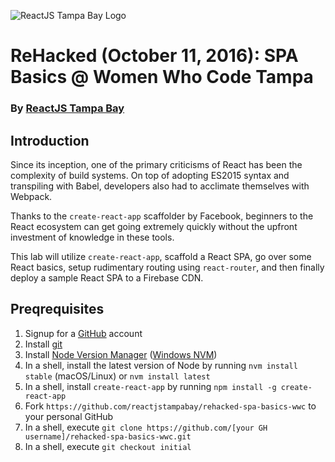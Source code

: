 ![ReactJS Tampa Bay Logo](https://avatars2.githubusercontent.com/u/18738421?v=3&s=200)

# ReHacked (October 11, 2016): SPA Basics @ Women Who Code Tampa
### By [ReactJS Tampa Bay](http://www.meetup.com/ReactJS-Tampa-Bay/)

## Introduction

Since its inception, one of the primary criticisms of React has been the complexity of build systems.  On top of adopting ES2015 syntax and transpiling with Babel, developers also had to acclimate themselves with Webpack.

Thanks to the `create-react-app` scaffolder by Facebook, beginners to the React ecosystem can get going extremely quickly without the upfront investment of knowledge in these tools.

This lab will utilize `create-react-app`, scaffold a React SPA, go over some React basics, setup rudimentary routing using `react-router`, and then finally deploy a sample React SPA to a Firebase CDN.

## Preqrequisites

1. Signup for a [GitHub](https://github.com) account
1. Install [git](https://git-scm.com/downloads)
1. Install [Node Version Manager](https://github.com/creationix/nvm) ([Windows NVM](https://github.com/coreybutler/nvm-windows))
1. In a shell, install the latest version of Node by running `nvm install stable` (macOS/Linux) or `nvm install latest`
1. In a shell, install `create-react-app` by running `npm install -g create-react-app`
1. Fork `https://github.com/reactjstampabay/rehacked-spa-basics-wwc` to your personal GitHub
1. In a shell, execute `git clone https://github.com/[your GH username]/rehacked-spa-basics-wwc.git`
1. In a shell, execute `git checkout initial`